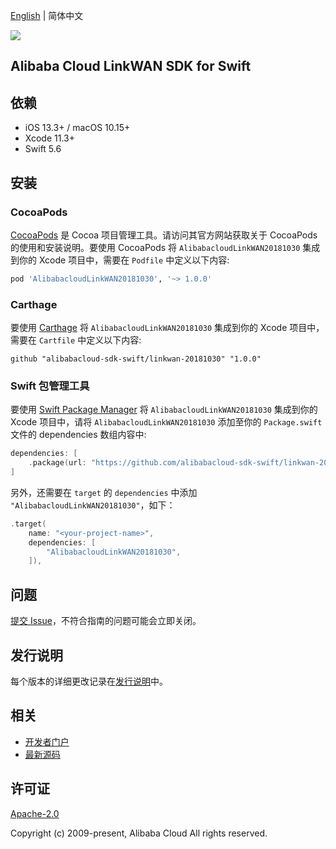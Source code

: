 [English](README.md) | 简体中文

![](https://aliyunsdk-pages.alicdn.com/icons/AlibabaCloud.svg)

## Alibaba Cloud LinkWAN SDK for Swift

## 依赖

- iOS 13.3+ / macOS 10.15+
- Xcode 11.3+
- Swift 5.6

## 安装

### CocoaPods

[CocoaPods](https://cocoapods.org) 是 Cocoa 项目管理工具。请访问其官方网站获取关于 CocoaPods 的使用和安装说明。要使用 CocoaPods 将 `AlibabacloudLinkWAN20181030` 集成到你的 Xcode 项目中，需要在 `Podfile` 中定义以下内容:

```ruby
pod 'AlibabacloudLinkWAN20181030', '~> 1.0.0'
```

### Carthage

要使用 [Carthage](https://github.com/Carthage/Carthage) 将 `AlibabacloudLinkWAN20181030` 集成到你的 Xcode 项目中，需要在 `Cartfile` 中定义以下内容:

```ogdl
github "alibabacloud-sdk-swift/linkwan-20181030" "1.0.0"
```

### Swift 包管理工具

要使用 [Swift Package Manager](https://swift.org/package-manager/) 将 `AlibabacloudLinkWAN20181030` 集成到你的 Xcode 项目中，请将 `AlibabacloudLinkWAN20181030` 添加至你的 `Package.swift` 文件的 dependencies 数组内容中:

```swift
dependencies: [
    .package(url: "https://github.com/alibabacloud-sdk-swift/linkwan-20181030.git", from: "1.0.0")
]
```

另外，还需要在 `target` 的 `dependencies` 中添加 `"AlibabacloudLinkWAN20181030"`，如下：

```swift
.target(
    name: "<your-project-name>",
    dependencies: [
        "AlibabacloudLinkWAN20181030",
    ]),
```

## 问题

[提交 Issue](https://github.com/alibabacloud-sdk-swift/linkwan-20181030/issues/new)，不符合指南的问题可能会立即关闭。

## 发行说明

每个版本的详细更改记录在[发行说明](./ChangeLog.txt)中。

## 相关

* [开发者门户](https://next.api.aliyun.com/home)
* [最新源码](https://github.com/alibabacloud-sdk-swift/linkwan-20181030)

## 许可证

[Apache-2.0](http://www.apache.org/licenses/LICENSE-2.0)

Copyright (c) 2009-present, Alibaba Cloud All rights reserved.
